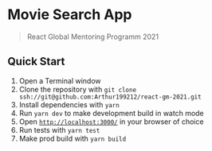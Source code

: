 # Movie Search App
> React Global Mentoring Programm 2021

## Quick Start
1. Open a Terminal window
2. Clone the repository with `git clone ssh://git@github.com:Arthur199212/react-gm-2021.git`
3. Install dependencies with `yarn`
4. Run `yarn dev` to make development build in watch mode
5. Open [`http://localhost:3000/`](http://localhost:3000/) in your browser of choice
6. Run tests with `yarn test`
7. Make prod build with `yarn build`

